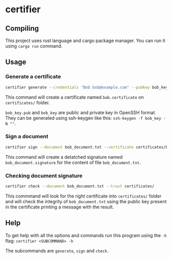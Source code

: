 # certifier

## Compiling 

This project uses rust language and cargo package manager. You can run it using `cargo run` command.

## Usage

### Generate a certificate

```sh
certifier generate --credentials "Bob bob@example.com" --pubkey bob_key.pub --privkey bob_key --output certificates/bob
```
This command will create a certificate named `bob.certificate` on `certificates/` folder.

`bob_key.pub` and `bob_key` are public and private key in OpenSSH format. They can be generated using ssh-keygen like this: `ssh-keygen -f bob_key -N ""`.

### Sign a document

```sh
certifier sign --document bob_document.txt --certificate certificates/bob.certficicate --privkey bob_key
```
This command will create a detatched signature named `bob_document.signature` for the content of file `bob_document.txt`.

### Checking document signature

```sh
certifier check --document bob_document.txt --trust certificates/
```
This commmand will look for the right certificate into `certificates/` folder and will check the integrity of `bob_document.txt` using the public key present
in the certificate printing a message with the result.

## Help

To get help with all the options and commands run this program using the `-h` flag: `certifier <SUBCOMMAND> -h`

The subcommands are `generate`, `sign` and `check`.
